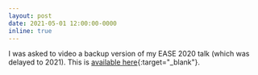 ```yaml
---
layout: post
date: 2021-05-01 12:00:00-0000
inline: true
---
```


I was asked to video a backup version of my EASE 2020 talk (which was delayed to 2021). This is [available here](https://www.youtube.com/watch?v=7URoSB0UcoM&list=PLrGNaX9AL632XkB8Xy0EzgrEXLwrn4ZTW){:target="\_blank"}.
